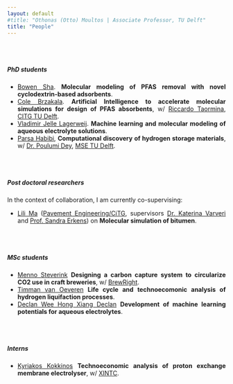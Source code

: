 ```yaml
---
layout: default
#title: "Othonas (Otto) Moultos | Associate Professor, TU Delft"
title: "People"
---
```


<div id="people" class="row">
<div  style="text-align: justify;" class="col-sm-12">
	<br/><br/>
<h5>PhD students</h5>

<section markdown="1">
<!-- - <img src="photos/Mate.jpeg" height= "100" width= "100">  -->

- [Bowen Sha](https://www.linkedin.com/mynetwork/grow/). <strong>Molecular modeling of PFAS removal with novel cyclodextrin-based adsorbents</strong>. 
- [Cole Brzakala](https://www.linkedin.com/in/cole-brzakala/). <strong>Artificial Intelligence to accelerate molecular simulations for design of PFAS absorbents</strong>, w/ [Riccardo Taormina](https://www.tudelft.nl/citg/over-faculteit/afdelingen/watermanagement/medewerker/universitair-docent-onderwijzer/dr-riccardo-taormina), [CITG TU Delft](https://www.tudelft.nl/citg). 
- [Vladimir Jelle Lagerweij](https://www.linkedin.com/in/vladimir-jelle-lagerweij-21654021b/?originalSubdomain=nl). <strong>Machine learning and molecular modeling of aqueous electrolyte solutions</strong>. 
- [Parsa Habibi](https://www.tudelft.nl/3me/over/afdelingen/process-energy/people/engineering-thermodynamics/parsa-habibi), <strong>Computational discovery of hydrogen storage materials</strong>, w/  <a href="https://www.tudelft.nl/staff/p.dey/?cHash=cac0dd30bb433e38fe36e9f04fb3bbbf"> Dr. Poulumi Dey</a>, <a href="https://www.tudelft.nl/en/3me/about/departments/materials-science-and-engineering/"> MSE TU Delft</a>.
	
<!-- 	In the context of collaboration, I am currently co-supervising:
- [Sebastian Price](https://porelab.no/2020/09/03/wecome-to-sebastian/) ([PoreLab NTNU](https://porelab.no), supervisors [Prof. Signe Kjelstrup](https://www.ntnu.no/ansatte/signe.kjelstrup) and [Dr. Anders Lervik](https://www.ntnu.edu/employees/anders.lervik)) on <strong>Modeling the ultrasound mediated transport of nanoparticles in tissue</strong>. -->

</section>

<br/><br/>
<h5>Post doctoral researchers</h5>
<section markdown="1">
In the context of collaboration, I am currently co-supervising:

- [Lili Ma](https://www.linkedin.com/in/lili-ma-94e/?originalSubdomain=nl) ([Pavement Engineering/CiTG](https://www.tudelft.nl/citg/over-faculteit/afdelingen/engineering-structures/sections-labs/pavement-engineering), supervisors [Dr. Katerina Varveri](https://www.tudelft.nl/citg/over-faculteit/afdelingen/engineering-structures/sections-labs/pavement-engineering/staff/dr-katerina-varveri) and [Prof. Sandra Erkens](https://www.tudelft.nl/citg/over-faculteit/afdelingen/engineering-structures/sections-labs/pavement-engineering/staff/profdrir-mjg-sandra-erkens)) on <strong>Molecular simulation of bitumen</strong>.
</section>

<br/><br/>
<h5>MSc students</h5>
<section markdown="1">

- [Menno Steverink](https://nl.linkedin.com/in/menno-steverink?original_referer=https%3A%2F%2Fwww.google.com%2F) <strong>Designing a carbon capture system to circularize CO2 use in craft breweries</strong>, w/ <a href="https://brew-right.com">BrewRight</a>.
- [Timman van Oeveren](https://nl.linkedin.com/in/timman-van-oeveren-26364a175) <strong>Life cycle and technoecomonic analysis of hydrogen liquifaction processes</strong>.
- [Declan Wee Hong Xiang Declan]() <strong>Development of machine learning potentials for aqueous electrolytes</strong>.
</section>

<br/><br/>
<h5>Interns</h5>
<section markdown="1">

- [Kyriakos Kokkinos](https://www.linkedin.com/in/kred2304/?original_referer=https%3A%2F%2Fwww%2Egoogle%2Ecom%2F&originalSubdomain=nl) <strong>Technoeconomic analysis of proton exchange membrane electrolyser</strong>, w/ [XINTC](https://www.xintc.global).
</section>


<!-- <h5>BSc students</h5>
<section markdown="1">
	
- CSE minor group: T. van Kuik, E. Cerpac, W. Bekkers, S. Lykles, L. Duynkerke, Updating OCTP plugin for LAMMPS.
</section> -->


</div>
</div>

